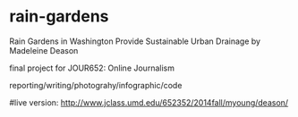 # rain-gardens
Rain Gardens in Washington Provide Sustainable Urban Drainage by Madeleine Deason

final project for JOUR652: Online Journalism

reporting/writing/photograhy/infographic/code

#live version: 
http://www.jclass.umd.edu/652352/2014fall/myoung/deason/
